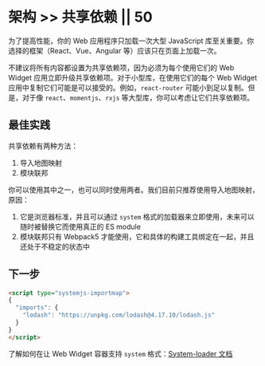 # 架构 >> 共享依赖 || 50

为了提高性能，你的 Web 应用程序只加载一次大型 JavaScript 库至关重要。你选择的框架（React、Vue、Angular 等）应该只在页面上加载一次。

不建议将所有内容都设置为共享依赖项，因为必须为每个使用它们的 Web Widget 应用立即升级共享依赖项。对于小型库，在使用它们的每个 Web Widget 应用中复制它们可能是可以接受的。例如，`react-router` 可能小到足以复制。但是，对于像 `react`、`momentjs`、`rxjs` 等大型库，你可以考虑让它们共享依赖项。

## 最佳实践

共享依赖有两种方法：

1. 导入地图映射
2. 模块联邦

你可以使用其中之一，也可以同时使用两者。我们目前只推荐使用导入地图映射，原因：

1. 它是浏览器标准，并且可以通过 `system` 格式的加载器来立即使用，未来可以随时被替换它而使用真正的 ES module
2. 模块联邦只有 Webpack5 才能使用，它和具体的构建工具绑定在一起，并且还处于不稳定的状态中

## 下一步

```html
<script type="systemjs-importmap">
{
  "imports": {
    "lodash": "https://unpkg.com/lodash@4.17.10/lodash.js"
  }
}
</script>
```

了解如何在让 Web Widget 容器支持 `system` 格式：[System-loader 文档](../../docs/container/plugins/system-loader.md) 